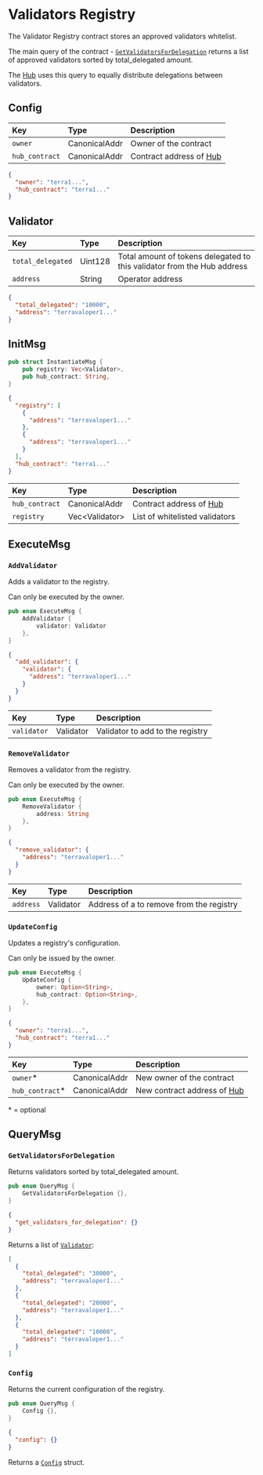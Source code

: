 # Validators Registry

The Validator Registry contract stores an approved validators whitelist.

The main query of the contract - [`GetValidatorsForDelegation`](validators_registry#getvalidatorsfordelegation) returns a list of approved validators sorted by total_delegated amount. 

The [Hub](hub) uses this query to equally distribute delegations between validators.

## Config

| Key | Type | Description |
| :--- | :--- | :--- |
| `owner` | CanonicalAddr | Owner of the contract |
| `hub_contract` | CanonicalAddr | Contract address of [Hub](hub) |

```json
{
  "owner": "terra1...",
  "hub_contract": "terra1..."
}
```

## Validator

| Key | Type | Description |
| :--- | :--- | :--- |
| `total_delegated` | Uint128 | Total amount of tokens delegated to this validator from the Hub address |
| `address` | String | Operator address |

```json
{
  "total_delegated": "10000",
  "address": "terravaloper1..."
}
```

## InitMsg

```rust
pub struct InstantiateMsg {
    pub registry: Vec<Validator>,
    pub hub_contract: String,
}
```

```json
{
  "registry": [
    {
      "address": "terravaloper1..."
    },
    {
      "address": "terravaloper1..."
    }
  ],
  "hub_contract": "terra1..."
}
```

| Key | Type | Description |
| :--- | :--- | :--- |
| `hub_contract` | CanonicalAddr | Contract address of [Hub](hub) |
| `registry` | Vec<Validator\> | List of whitelisted validators

## ExecuteMsg

### `AddValidator`

Adds a validator to the registry.

Can only be executed by the owner.

```rust
pub enum ExecuteMsg {
    AddValidator {
        validator: Validator
    },
}
```

```json
{
  "add_validator": {
    "validator": {
      "address": "terravaloper1..."
    }
  }
}
```

| Key | Type | Description |
| :--- | :--- | :--- |
| `validator` | Validator | Validator to add to the registry

### `RemoveValidator`

Removes a validator from the registry.

Can only be executed by the owner.

```rust
pub enum ExecuteMsg { 
    RemoveValidator {
        address: String
    },
}
```

```json
{
  "remove_validator": {
    "address": "terravaloper1..."
  }
}
```

| Key | Type | Description |
| :--- | :--- | :--- |
| `address` | Validator | Address of a to remove from the registry

### `UpdateConfig`

Updates a registry's configuration.

Can only be issued by the owner.

```rust
pub enum ExecuteMsg {
    UpdateConfig {
        owner: Option<String>,
        hub_contract: Option<String>,
    },
}
```

```json
{
  "owner": "terra1...",
  "hub_contract": "terra1..."
}
```

| Key | Type | Description |
| :--- | :--- | :--- |
| `owner`\* | CanonicalAddr | New owner of the contract |
| `hub_contract`\* | CanonicalAddr | New contract address of [Hub](hub) |

\* = optional

## QueryMsg

### `GetValidatorsForDelegation`

Returns validators sorted by total_delegated amount.

```rust
pub enum QueryMsg {
    GetValidatorsForDelegation {},
}
```

```json
{
  "get_validators_for_delegation": {}
}
```

Returns a list of [`Validator`](validators_registry#validator):

```json
[
  {
    "total_delegated": "30000",
    "address": "terravaloper1..."
  },
  {
    "total_delegated": "20000",
    "address": "terravaloper1..."
  },
  {
    "total_delegated": "10000",
    "address": "terravaloper1..."
  }
]
```

### `Config`

Returns the current configuration of the registry.

```rust
pub enum QueryMsg {
    Config {},
}
```

```json
{
  "config": {}
}
```

Returns a [`Config`](validators_registry#config) struct.